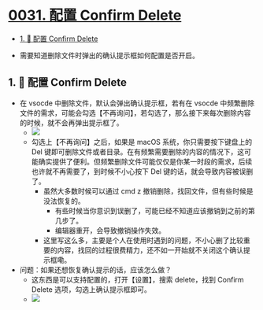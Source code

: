 # [0031. 配置 Confirm Delete](https://github.com/Tdahuyou/TNotes.notes/tree/main/notes/0031.%20%E9%85%8D%E7%BD%AE%20Confirm%20Delete)

<!-- region:toc -->
- [1. 📒 配置 Confirm Delete](#1--配置-confirm-delete)
<!-- endregion:toc -->
- 需要知道删除文件时弹出的确认提示框如何配置是否开启。

## 1. 📒 配置 Confirm Delete

- 在 vsocde 中删除文件，默认会弹出确认提示框，若有在 vsocde 中频繁删除文件的需求，可能会勾选【不再询问】，若勾选了，那么接下来每次删除内容的时候，就不会再弹出提示框了。
  - ![](https://cdn.jsdelivr.net/gh/Tdahuyou/imgs@main/2024-10-27-22-31-09.png)
  - 勾选上【不再询问】之后，如果是 macOS 系统，你只需要按下键盘上的 Del 键即可删除文件或者目录。在有频繁需要删除的内容的情况下，这可能确实提供了便利。但频繁删除文件可能仅仅是你某一时段的需求，后续也许就不再需要了，到时候不小心按下 Del 键的话，就会导致内容被误删了。
    - 虽然大多数时候可以通过 cmd z 撤销删除，找回文件，但有些时候是没法恢复的。
      - 有些时候当你意识到误删了，可能已经不知道应该撤销到之前的第几步了。
      - 编辑器重开，会导致撤销操作失效。
    - 这里写这么多，主要是个人在使用时遇到的问题，不小心删了比较重要的内容，找回的过程很费精力，还不如一开始就不关闭这个确认提示框嘞。
- 问题：如果还想恢复确认提示的话，应该怎么做？
  - 这东西是可以支持配置的，打开【设置】，搜索 delete，找到 Confirm Delete 选项，勾选上确认提示框即可。
  - ![](https://cdn.jsdelivr.net/gh/Tdahuyou/imgs@main/2024-10-27-22-31-12.png)
